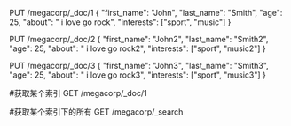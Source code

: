PUT /megacorp/_doc/1
{
"first_name": "John",
"last_name": "Smith",
"age": 25,
"about": " i love go rock",
"interests": ["sport", "music"]
}

PUT /megacorp/_doc/2
{
"first_name": "John2",
"last_name": "Smith2",
"age": 25,
"about": " i love go rock2",
"interests": ["sport", "music2"]
}

PUT /megacorp/_doc/3
{
"first_name": "John3",
"last_name": "Smith3",
"age": 25,
"about": " i love go rock3",
"interests": ["sport", "music3"]
}

#获取某个索引
GET /megacorp/_doc/1

#获取某个索引下的所有
GET /megacorp/_search

#

